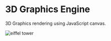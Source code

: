 # 3D Graphics Engine

3D Graphics rendering using JavaScript canvas.

![eiffel tower](http://admkk.com/images/graphics.png)
